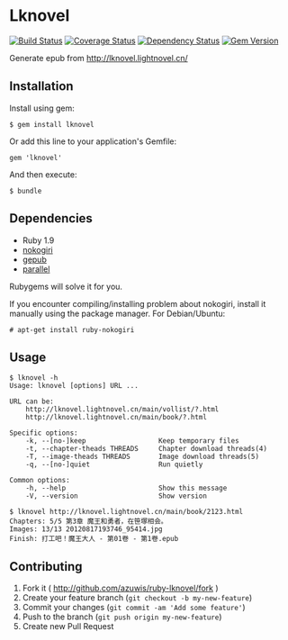# Lknovel
[![Build Status](https://travis-ci.org/azuwis/ruby-lknovel.png)](https://travis-ci.org/azuwis/ruby-lknovel)
[![Coverage Status](https://coveralls.io/repos/azuwis/ruby-lknovel/badge.png)](https://coveralls.io/r/azuwis/ruby-lknovel)
[![Dependency Status](https://gemnasium.com/azuwis/ruby-lknovel.svg)](https://gemnasium.com/azuwis/ruby-lknovel)
[![Gem Version](https://badge.fury.io/rb/lknovel.png)](http://badge.fury.io/rb/lknovel)

Generate epub from http://lknovel.lightnovel.cn/

## Installation

Install using gem:

    $ gem install lknovel

Or add this line to your application's Gemfile:

    gem 'lknovel'

And then execute:

    $ bundle

## Dependencies

* Ruby 1.9
* [nokogiri](http://nokogiri.org/)
* [gepub](https://github.com/skoji/gepub)
* [parallel](https://github.com/grosser/parallel)

Rubygems will solve it for you.

If you encounter compiling/installing problem about nokogiri, install it
manually using the package manager. For Debian/Ubuntu:

    # apt-get install ruby-nokogiri

## Usage

    $ lknovel -h
    Usage: lknovel [options] URL ...

    URL can be:
        http://lknovel.lightnovel.cn/main/vollist/?.html
        http://lknovel.lightnovel.cn/main/book/?.html

    Specific options:
        -k, --[no-]keep                  Keep temporary files
        -t, --chapter-theads THREADS     Chapter download threads(4)
        -T, --image-theads THREADS       Image download threads(5)
        -q, --[no-]quiet                 Run quietly

    Common options:
        -h, --help                       Show this message
        -V, --version                    Show version

    $ lknovel http://lknovel.lightnovel.cn/main/book/2123.html
    Chapters: 5/5 第3章 魔王和勇者，在笹塚相会。
    Images: 13/13 20120817193746_95414.jpg
    Finish: 打工吧！魔王大人 - 第01卷 - 第1卷.epub

## Contributing

1. Fork it ( http://github.com/azuwis/ruby-lknovel/fork )
2. Create your feature branch (`git checkout -b my-new-feature`)
3. Commit your changes (`git commit -am 'Add some feature'`)
4. Push to the branch (`git push origin my-new-feature`)
5. Create new Pull Request

